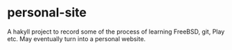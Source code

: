 personal-site
=============

A hakyll project to record some of the process of learning FreeBSD, git, Play etc.
May eventually turn into a personal website.
